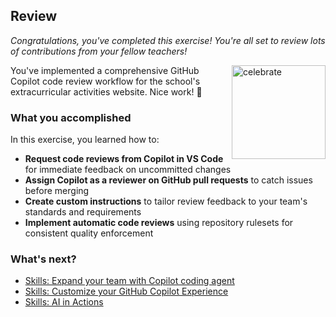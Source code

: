 ## Review

_Congratulations, you've completed this exercise! You're all set to review lots of contributions from your fellow teachers!_

<img src="https://octodex.github.com/images/jetpacktocat.png" alt=celebrate width=150 align=right>

You've implemented a comprehensive GitHub Copilot code review workflow for the school's extracurricular activities website. Nice work! 🎉

### What you accomplished

In this exercise, you learned how to:

- **Request code reviews from Copilot in VS Code** for immediate feedback on uncommitted changes
- **Assign Copilot as a reviewer on GitHub pull requests** to catch issues before merging
- **Create custom instructions** to tailor review feedback to your team's standards and requirements
- **Implement automatic code reviews** using repository rulesets for consistent quality enforcement

### What's next?

- [Skills: Expand your team with Copilot coding agent](https://github.com/skills/expand-your-team-with-copilot)
- [Skills: Customize your GitHub Copilot Experience](https://github.com/skills/customize-your-github-copilot-experience)
- [Skills: AI in Actions](https://github.com/skills/ai-in-actions)
